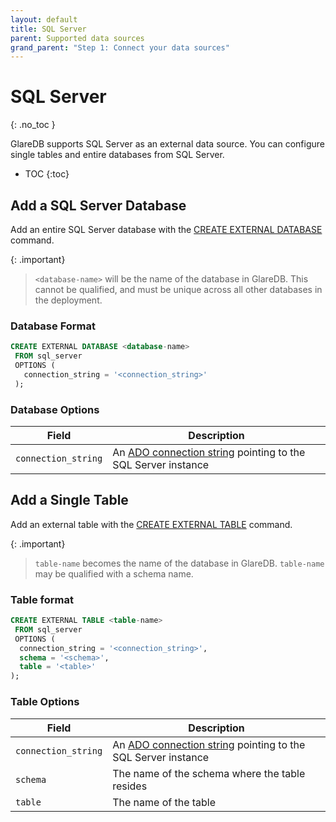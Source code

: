 ```yaml
---
layout: default
title: SQL Server
parent: Supported data sources
grand_parent: "Step 1: Connect your data sources"
---
```


<!-- markdownlint-disable MD022 -->

<!-- prettier-ignore-start -->
# SQL Server
{: .no_toc }
<!-- prettier-ignore-end -->

<!-- markdownlint-enable MD022 -->

GlareDB supports SQL Server as an external data source. You can configure single
tables and entire databases from SQL Server.

<!-- prettier-ignore-start -->

- TOC
{:toc}
<!-- prettier-ignore-end -->

## Add a SQL Server Database

Add an entire SQL Server database with the [CREATE EXTERNAL DATABASE]
command.

{: .important}

> `<database-name>` will be the name of the database in GlareDB.
> This cannot be qualified, and must be unique across all other
> databases in the deployment.

### Database Format

```sql
CREATE EXTERNAL DATABASE <database-name>
 FROM sql_server
 OPTIONS (
   connection_string = '<connection_string>'
 );
```

### Database Options

| Field               | Description                                                    |
| ------------------- | -------------------------------------------------------------- |
| `connection_string` | An [ADO connection string] pointing to the SQL Server instance |

## Add a Single Table

Add an external table with the [CREATE EXTERNAL TABLE]
command.

{: .important}

> `table-name` becomes the name of the database in GlareDB. `table-name` may be qualified
> with a schema name.

### Table format

```sql
CREATE EXTERNAL TABLE <table-name>
 FROM sql_server
 OPTIONS (
  connection_string = '<connection_string>',
  schema = '<schema>',
  table = '<table>'
);
```

### Table Options

| Field               | Description                                                    |
| ------------------- | -------------------------------------------------------------- |
| `connection_string` | An [ADO connection string] pointing to the SQL Server instance |
| `schema`            | The name of the schema where the table resides                 |
| `table`             | The name of the table                                          |

<!-- markdownlint-disable line-length -->

[CREATE EXTERNAL TABLE]: /glaredb/sql-commands/create-external-table
[CREATE EXTERNAL DATABASE]: /glaredb/sql-commands/create-external-database
[ADO connection string]: https://learn.microsoft.com/en-us/dotnet/framework/data/adonet/connection-string-syntax#sql-server-authentication-with-sqlclient

<!-- markdownlint-enable line-length -->
